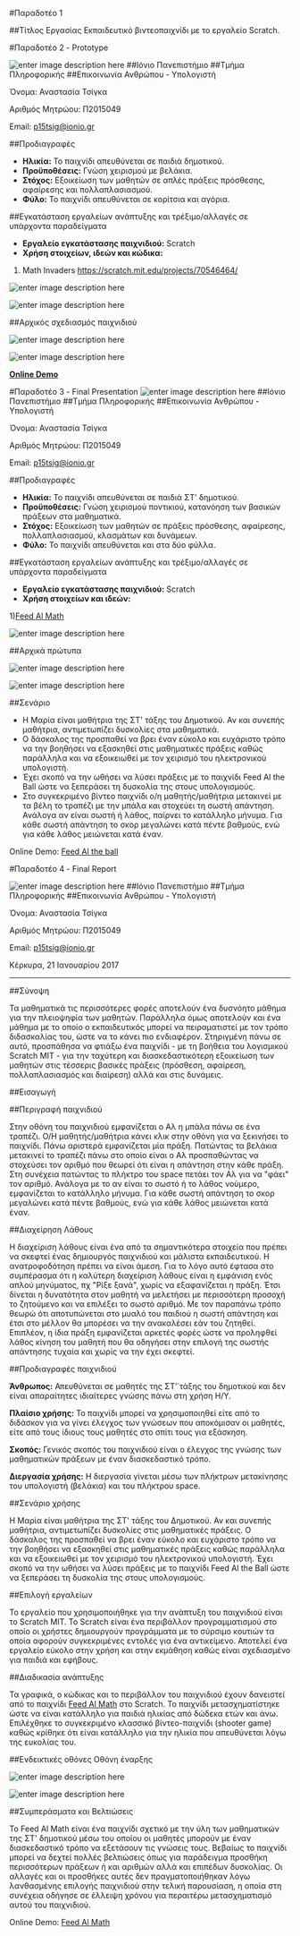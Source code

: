 #Παραδοτέο 1

##Τίτλος Εργασίας
Εκπαιδευτικό βιντεοπαιχνίδι με το εργαλείο Scratch.


#Παραδοτέο 2 - Prototype

![enter image description here](https://lh3.googleusercontent.com/-YK21RMt2K1Y/WIPPubFgauI/AAAAAAAACOw/PoUywVWN8DgN46wZ4jYk_5nVRSzNPUlBACLcB/s0/logo.jpg "logo.jpg")
##Ιόνιο Πανεπιστήμιο 
##Τμήμα Πληροφορικής
##Επικοινωνία Ανθρώπου - Υπολογιστή

Όνομα: Αναστασία Τσίγκα 

Αριθμός Μητρώου: Π2015049 

Email: p15tsig@ionio.gr

##Προδιαγραφές

 - **Ηλικία:** Το παιχνίδι απευθύνεται σε παιδιά δημοτικού.
 - **Προϋποθέσεις:** Γνώση χειρισμού με βελάκια.
 - **Στόχος:** Εξοικείωση των μαθητών σε απλές πράξεις πρόσθεσης, αφαίρεσης και πολλαπλασιασμού.
 - **Φύλο:** Το παιχνίδι απευθύνεται σε κορίτσια και αγόρια.

##Εγκατάσταση εργαλείων ανάπτυξης και τρέξιμο/αλλαγές σε υπάρχοντα παραδείγματα

 - **Εργαλείο εγκατάστασης παιχνιδιού:** Scratch
 - **Χρήση στοιχείων, ιδεών και κώδικα:**

1) Math Invaders 
   https://scratch.mit.edu/projects/70546464/

![enter image description here](https://lh3.googleusercontent.com/-h8r6aoU7VcU/WBubQRYU9UI/AAAAAAAAAyY/E5uccLCW9E0k8_GJOlnmRumiV3aAo7RfgCLcB/s0/Capture.JPG "Math Invaders")
 
![enter image description here](https://lh3.googleusercontent.com/-qUwuAXd2c5Q/WBubsinXPcI/AAAAAAAAAyg/PYJCqp4Pk-gsXc0vlJ4MqCGgktfwunIagCLcB/s0/Capture2.PNG "Math Invaders")

##Αρχικός σχεδιασμός παιχνιδιού

![enter image description here](https://lh3.googleusercontent.com/-lAJ0h5k8D4c/WBuw82X1r8I/AAAAAAAAAzA/XDcvOvAWQgAO_4dzv-feDkVUcg7d6DuKwCLcB/s0/Capture.PNG "Capture.PNG")

![enter image description here](https://lh3.googleusercontent.com/-vKN9xTLgh4w/WBuxGjqTSyI/AAAAAAAAAzI/G-tESuti0TwNYswlaksUnW2WG7XWvgxIwCLcB/s0/Capture2.PNG "Capture2.PNG")

**[Online Demo](https://scratch.mit.edu/projects/128995502/)**


#Παραδοτέο 3 - Final Presentation
![enter image description here](https://lh3.googleusercontent.com/-YK21RMt2K1Y/WIPPubFgauI/AAAAAAAACOw/PoUywVWN8DgN46wZ4jYk_5nVRSzNPUlBACLcB/s0/logo.jpg "logo.jpg")
##Ιόνιο Πανεπιστήμιο 
##Τμήμα Πληροφορικής
##Επικοινωνία Ανθρώπου - Υπολογιστή 

Όνομα: Αναστασία Τσίγκα 

Αριθμός Μητρώου: Π2015049 

Email: p15tsig@ionio.gr

##Προδιαγραφές

 - **Ηλικία:** Το παιχνίδι απευθύνεται σε παιδιά ΣΤ' δημοτικού.
 - **Προϋποθέσεις:** Γνώση χειρισμού ποντικιού, κατανόηση των βασικών πράξεων στα μαθηματικά.
 - **Στόχος:** Εξοικείωση των μαθητών σε πράξεις πρόσθεσης, αφαίρεσης, πολλαπλασιασμού, κλασμάτων και δυνάμεων.
 - **Φύλο:** Το παιχνίδι απευθύνεται και στα δύο φύλλα.
 
 ##Εγκατάσταση εργαλείων ανάπτυξης και τρέξιμο/αλλαγές σε υπάρχοντα παραδείγματα
 - **Εργαλείο εγκατάστασης παιχνιδιού:** Scratch
 - **Χρήση στοιχείων και ιδεών:**
 
 1)[Feed Al Math](https://scratch.mit.edu/projects/70716394/)

![enter image description here](https://lh3.googleusercontent.com/-zdLayv0QfXM/WH-wnrZCjWI/AAAAAAAAB5Q/d0BnOCFCUBYGmfkmcy5CsIQ_QZzaBxgtwCLcB/s0/S2.PNG "S2.PNG")

##Αρχικά πρώτυπα

![enter image description here](https://lh3.googleusercontent.com/-cWofpkoleVk/WH-xcRe8onI/AAAAAAAAB5c/JoE8Q5sdwyQMDLfZvaceabd3PU5qkVDGQCLcB/s0/S2.PNG "S2.PNG")

![enter image description here](https://lh3.googleusercontent.com/-3wwjsYSEAUo/WH-xhs9NG9I/AAAAAAAAB5k/cfa6ZI23q7Q4xUfhfmHoHKwUoeCWl1XrgCLcB/s0/S1.PNG "S1.PNG")

##Σενάριο

 - Η Μαρία είναι μαθήτρια της ΣΤ' τάξης του Δημοτικού. Αν και συνεπής μαθήτρια, αντιμετωπίζει δυσκολίες στα μαθηματικά.
 - Ο δάσκαλος της προσπαθεί να βρει έναν εύκολο και ευχάριστο τρόπο να την βοηθήσει να εξασκηθεί στις μαθηματικές πράξεις καθώς παράλληλα και να εξοικειωθεί με τον χειρισμό του ηλεκτρονικού υπολογιστή.
 - Έχει σκοπό να την ωθήσει να λύσει πράξεις με το παιχνίδι Feed Al the Ball ώστε να ξεπεράσει τη δυσκολία της στους υπολογισμούς.
 - Στο συγκεκριμένο βίντεο παιχνίδι ο/η μαθητής/μαθήτρια μετακινεί με τα βέλη το τραπέζι με την μπάλα και στοχεύει τη σωστή απάντηση. Ανάλογα αν είναι σωστή ή λάθος, παίρνει το κατάλληλο μήνυμα. Για κάθε σωστή απάντηση το σκορ μεγαλώνει κατά πέντε βαθμούς, ενώ για κάθε λάθος μειώνεται κατά έναν.
 

Online Demo: [Feed Al the ball](https://scratch.mit.edu/projects/141198231/)


#Παραδοτέο 4 - Final Report

![enter image description here](https://lh3.googleusercontent.com/-YK21RMt2K1Y/WIPPubFgauI/AAAAAAAACOw/PoUywVWN8DgN46wZ4jYk_5nVRSzNPUlBACLcB/s0/logo.jpg "logo.jpg")
##Ιόνιο Πανεπιστήμιο
##Τμήμα Πληροφορικής 
##Επικοινωνία Ανθρώπου - Υπολογιστή 

Όνομα: Αναστασία Τσίγκα 

Αριθμός Μητρώου: Π2015049 

Email: p15tsig@ionio.gr

Κέρκυρα, 21 Ιανουαρίου 2017


----------
##Σύνοψη

Τα μαθηματικά τις περισσότερες φορές αποτελούν ένα δυσνόητο μάθημα για την πλειοψηφία των μαθητών. Παράλληλα όμως αποτελούν και ένα μάθημα με το οποίο ο εκπαιδευτικός μπορεί να πειραματιστεί με τον τρόπο διδασκαλίας του, ώστε να το κάνει πιο ενδιαφέρον. Στηριγμένη πάνω σε αυτό, προσπάθησα να φτιάξω ένα παιχνίδι - με τη βοήθεια του λογισμικού Scratch MIT - για την ταχύτερη και διασκεδαστικότερη εξοικείωση των μαθητών στις τέσσερις βασικές πράξεις (πρόσθεση, αφαίρεση, πολλαπλασιασμός και διαίρεση) αλλά και στις δυνάμεις.

##Εισαγωγή

##Περιγραφή παιχνιδιού

Στην οθόνη του παιχνιδιού εμφανίζεται ο Αλ η μπάλα πάνω σε ένα τραπέζι. Ο/Η μαθητής/μαθήτρια κάνει κλικ στην οθόνη για να ξεκινήσει το παιχνίδι. Πάνω αριστερά εμφανίζεται μία πράξη. Πατώντας τα βελάκια μετακινεί το τραπέζι πάνω στο οποίο είναι ο Αλ προσπαθώντας να στοχεύσει τον αριθμό που θεωρεί ότι είναι η απάντηση στην κάθε πράξη. Στη συνέχεια πατώντας το πλήκτρο του space πετάει τον Αλ για να "φάει" τον αριθμό. Ανάλογα με το αν είναι το σωστό ή το λάθος νούμερο, εμφανίζεται το κατάλληλο μήνυμα. Για κάθε σωστή απάντηση το σκορ μεγαλώνει κατά πέντε βαθμούς, ενώ για κάθε λάθος μειώνεται κατά έναν. 

##Διαχείρηση Λάθους

Η διαχείριση λάθους είναι ένα από τα σημαντικότερα στοιχεία που πρέπει να σκεφτεί ένας δημιουργός παιχνιδιού και μάλιστα εκπαιδευτικού. Η ανατροφοδότηση πρέπει να είναι άμεση. Για το λόγο αυτό έφτασα στο συμπέρασμα ότι η καλύτερη διαχείριση λάθους είναι η εμφάνιση ενός απλού μηνύματος, πχ "Ρίξε ξανά", χωρίς να εξαφανίζεται η πράξη. Έτσι δίνεται η δυνατότητα στον μαθητή να μελετήσει με περισσότερη προσοχή το ζητούμενο και να επιλέξει το σωστό αριθμό. Με τον παραπάνω τρόπο θεωρώ ότι αποτυπώνεται στο μυαλό του παιδιού η σωστή απάντηση και έτσι στο μέλλον θα μπορέσει να την ανακαλέσει εάν του ζητηθεί. Επιπλέον, η ίδια πράξη εμφανίζεται αρκετές φορές ώστε να προληφθεί λάθος κίνηση του μαθητή που θα οδηγήσει στην επιλογή της σωστής απάντησης τυχαία και χωρίς να την έχει σκεφτεί.

##Προδιαγραφές παιχνιδιού

**Άνθρωπος:** Απευθύνεται σε μαθητές της ΣΤ'΄τάξης του δημοτικού και δεν είναι απαραίτητες ιδιαίτερες γνώσης πάνω στη χρήση Η/Υ.

**Πλαίσιο χρήσης:** Το παιχνίδι μπορεί να χρησιμοποιηθεί είτε από το διδάσκον για να γίνει έλεγχος των γνώσεων που αποκόμισαν οι μαθητές, είτε από τους ίδιους τους μαθητές στο σπίτι τους για εξάσκηση.

**Σκοπός:** Γενικός σκοπός του παιχνιδιού είναι ο έλεγχος της γνώσης των μαθηματικών πράξεων με έναν διασκεδαστικό τρόπο.

**Διεργασία χρήσης:** Η διεργασία γίνεται μέσω των πλήκτρων μετακίνησης του υπολογιστή (βελάκια) και του πλήκτρου space.

##Σενάριο χρήσης

Η Μαρία είναι μαθήτρια της ΣΤ' τάξης του Δημοτικού. Αν και συνεπής μαθήτρια, αντιμετωπίζει δυσκολίες στις μαθηματικές πράξεις. Ο δάσκαλος της προσπαθεί να βρει έναν εύκολο και ευχάριστο τρόπο να την βοηθήσει να εξασκηθεί στις μαθηματικές πράξεις καθώς παράλληλα και να εξοικειωθεί με τον χειρισμό του ηλεκτρονικού υπολογιστή. Έχει σκοπό να την ωθήσει να λύσει πράξεις με το παιχνίδι Feed Al the Ball ώστε να ξεπεράσει τη δυσκολία της στους υπολογισμούς. 

##Επιλογή εργαλείων

Το εργαλείο που χρησιμοποιήθηκε για την ανάπτυξη του παιχνιδιού είναι το Scratch MIT. Το Scratch είναι ένα περιβάλλον προγραμματισμού στο οποίο οι χρήστες δημιουργούν προγράμματα με το σύρσιμο κουτιών τα οποία αφορούν συγκεκριμένες εντολές για ένα αντικείμενο. Αποτελεί ένα εργαλείο εύκολο στην χρήση και στην εκμάθηση καθώς είναι σχεδιασμένο για παιδιά και εφήβους.

##Διαδικασία ανάπτυξης

Τα γραφικά, ο κώδικας και το περιβάλλον του παιχνιδιού έχουν δανειστεί από το παιχνίδι [Feed Al Math](https://scratch.mit.edu/projects/70716394/) στο Scratch. Το παιχνίδι μετασχηματίστηκε ώστε να είναι κατάλληλο για παιδιά ηλικίας από δώδεκα ετών και άνω. Επιλέχθηκε το συγκεκριμένο κλασσικό βίντεο-παιχνίδι (shooter game) καθώς κρίθηκε ότι είναι κατάλληλο για την ηλικία που απευθύνεται λόγω της ευκολίας του. 

##Ενδεικτικές οθόνες
Οθόνη έναρξης

![enter image description here](https://lh3.googleusercontent.com/-tU0kqsSGdAI/WIPNHjuNmwI/AAAAAAAACOM/tpAWdspiBcETjv38ZwzNu8kEjIZLFC-MgCLcB/s0/Capture.PNG "Capture.PNG")

![enter image description here](https://lh3.googleusercontent.com/-KEXxj97YF9U/WIPNMYPZwYI/AAAAAAAACOU/hzKPd7p-JPs1jBJYdlgEp6VFpZEvgdY5gCLcB/s0/ht.PNG "ht.PNG")

##Συμπεράσματα και Βελτιώσεις

Το Feed Al Math είναι ένα παιχνίδι σχετικό με την ύλη των μαθηματικών της ΣΤ' δημοτικού μέσω του οποίου οι μαθητές μπορούν με έναν διασκεδαστικό τρόπο να εξετάσουν τις γνώσεις τους. Βεβαίως το παιχνίδι μπορεί να δεχτεί πολλές βελτιώσεις όπως για παράδειγμα προσθήκη περισσότερων πράξεων ή και αριθμών αλλά και επιπέδων δυσκολίας. Οι αλλαγές και οι προσθήκες αυτές δεν πραγματοποιήθηκαν λόγω λανθασμένης επιλογής παιχνιδιού στην τελική παρουσίαση, η οποία στη συνέχεια οδήγησε σε έλλειψη χρόνου για περαιτέρω μετασχηματισμό αυτού του παιχνιδιού.

Online Demo: [Feed Al Math](https://scratch.mit.edu/projects/141198231/)

